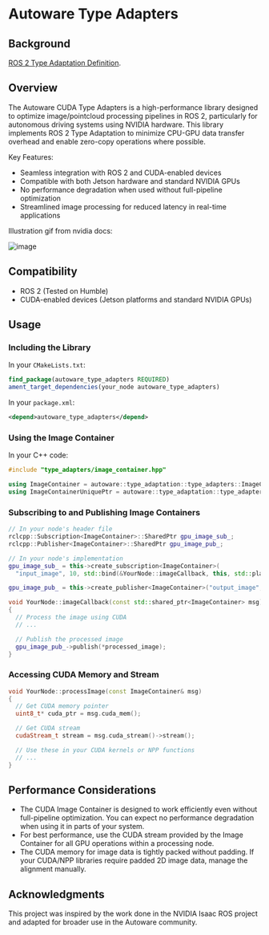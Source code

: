 # Autoware Type Adapters

## Background

[ROS 2 Type Adaptation Definition](https://ros.org/reps/rep-2007.html).

## Overview

The Autoware CUDA Type Adapters is a high-performance library designed to optimize image/pointcloud processing pipelines in ROS 2, particularly for autonomous driving systems using NVIDIA hardware. This library implements ROS 2 Type Adaptation to minimize CPU-GPU data transfer overhead and enable zero-copy operations where possible.

Key Features:

- Seamless integration with ROS 2 and CUDA-enabled devices
- Compatible with both Jetson hardware and standard NVIDIA GPUs
- No performance degradation when used without full-pipeline optimization
- Streamlined image processing for reduced latency in real-time applications

Illustration gif from nvidia docs:

![image](https://media.githubusercontent.com/media/NVIDIA-ISAAC-ROS/.github/main/resources/isaac_ros_docs/repositories_and_packages/isaac_ros_nitros/image5-1.gif/)

## Compatibility

- ROS 2 (Tested on Humble)
- CUDA-enabled devices (Jetson platforms and standard NVIDIA GPUs)

## Usage

### Including the Library

In your `CMakeLists.txt`:

```cmake
find_package(autoware_type_adapters REQUIRED)
ament_target_dependencies(your_node autoware_type_adapters)
```

In your `package.xml`:

```xml
<depend>autoware_type_adapters</depend>
```

### Using the Image Container

In your C++ code:

```cpp
#include "type_adapters/image_container.hpp"

using ImageContainer = autoware::type_adaptation::type_adapters::ImageContainer;
using ImageContainerUniquePtr = autoware::type_adaptation::type_adapters::ImageContainer;
```

### Subscribing to and Publishing Image Containers

```cpp
// In your node's header file
rclcpp::Subscription<ImageContainer>::SharedPtr gpu_image_sub_;
rclcpp::Publisher<ImageContainer>::SharedPtr gpu_image_pub_;

// In your node's implementation
gpu_image_sub_ = this->create_subscription<ImageContainer>(
  "input_image", 10, std::bind(&YourNode::imageCallback, this, std::placeholders::_1));

gpu_image_pub_ = this->create_publisher<ImageContainer>("output_image", 10);

void YourNode::imageCallback(const std::shared_ptr<ImageContainer> msg)
{
  // Process the image using CUDA
  // ...

  // Publish the processed image
  gpu_image_pub_->publish(*processed_image);
}
```

### Accessing CUDA Memory and Stream

```cpp
void YourNode::processImage(const ImageContainer& msg)
{
  // Get CUDA memory pointer
  uint8_t* cuda_ptr = msg.cuda_mem();

  // Get CUDA stream
  cudaStream_t stream = msg.cuda_stream()->stream();

  // Use these in your CUDA kernels or NPP functions
  // ...
}
```

## Performance Considerations

- The CUDA Image Container is designed to work efficiently even without full-pipeline optimization. You can expect no performance degradation when using it in parts of your system.
- For best performance, use the CUDA stream provided by the Image Container for all GPU operations within a processing node.
- The CUDA memory for image data is tightly packed without padding. If your CUDA/NPP libraries require padded 2D image data, manage the alignment manually.

## Acknowledgments

This project was inspired by the work done in the NVIDIA Isaac ROS project and adapted for broader use in the Autoware community.
